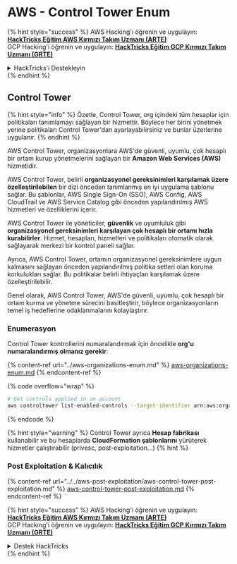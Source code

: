 # AWS - Control Tower Enum

{% hint style="success" %}
AWS Hacking'ı öğrenin ve uygulayın:<img src="/.gitbook/assets/image.png" alt="" data-size="line">[**HackTricks Eğitim AWS Kırmızı Takım Uzmanı (ARTE)**](https://training.hacktricks.xyz/courses/arte)<img src="/.gitbook/assets/image.png" alt="" data-size="line">\
GCP Hacking'i öğrenin ve uygulayın: <img src="/.gitbook/assets/image (2).png" alt="" data-size="line">[**HackTricks Eğitim GCP Kırmızı Takım Uzmanı (GRTE)**<img src="/.gitbook/assets/image (2).png" alt="" data-size="line">](https://training.hacktricks.xyz/courses/grte)

<details>

<summary>HackTricks'i Destekleyin</summary>

* [**Abonelik planlarını**](https://github.com/sponsors/carlospolop) kontrol edin!
* 💬 [**Discord grubuna**](https://discord.gg/hRep4RUj7f) veya [**telegram grubuna**](https://t.me/peass) katılın veya bizi **Twitter** 🐦 [**@hacktricks\_live**](https://twitter.com/hacktricks\_live)** takip edin.**
* **Hacking püf noktalarını paylaşarak PR'ler göndererek** [**HackTricks**](https://github.com/carlospolop/hacktricks) ve [**HackTricks Cloud**](https://github.com/carlospolop/hacktricks-cloud) github depolarına katkıda bulunun.

</details>
{% endhint %}

## Control Tower

{% hint style="info" %}
Özetle, Control Tower, org içindeki tüm hesaplar için politikaları tanımlamayı sağlayan bir hizmettir. Böylece her birini yönetmek yerine politikaları Control Tower'dan ayarlayabilirsiniz ve bunlar üzerlerine uygulanır.
{% endhint %}

AWS Control Tower, organizasyonlara AWS'de güvenli, uyumlu, çok hesaplı bir ortam kurup yönetmelerini sağlayan bir **Amazon Web Services (AWS)** hizmetidir.

AWS Control Tower, belirli **organizasyonel gereksinimleri karşılamak üzere özelleştirilebilen** bir dizi önceden tanımlanmış en iyi uygulama şablonu sağlar. Bu şablonlar, AWS Single Sign-On (SSO), AWS Config, AWS CloudTrail ve AWS Service Catalog gibi önceden yapılandırılmış AWS hizmetleri ve özelliklerini içerir.

AWS Control Tower ile yöneticiler, **güvenlik** ve uyumluluk gibi **organizasyonel gereksinimleri karşılayan çok hesaplı bir ortamı hızla kurabilirler**. Hizmet, hesapları, hizmetleri ve politikaları otomatik olarak sağlayarak merkezi bir kontrol paneli sağlar.

Ayrıca, AWS Control Tower, ortamın organizasyonel gereksinimlere uygun kalmasını sağlayan önceden yapılandırılmış politika setleri olan koruma korkulukları sağlar. Bu politikalar belirli ihtiyaçları karşılamak üzere özelleştirilebilir.

Genel olarak, AWS Control Tower, AWS'de güvenli, uyumlu, çok hesaplı bir ortam kurma ve yönetme sürecini basitleştirir, böylece organizasyonların temel iş hedeflerine odaklanmalarını kolaylaştırır.

### Enumerasyon

Control Tower kontrollerini numaralandırmak için öncelikle **org'u numaralandırmış olmanız gerekir**:

{% content-ref url="../aws-organizations-enum.md" %}
[aws-organizations-enum.md](../aws-organizations-enum.md)
{% endcontent-ref %}

{% code overflow="wrap" %}
```bash
# Get controls applied in an account
aws controltower list-enabled-controls --target-identifier arn:aws:organizations::<acc_id>:ou/<ou-id>
```
{% endcode %}

{% hint style="warning" %}
Control Tower ayrıca **Hesap fabrikası** kullanabilir ve bu hesaplarda **CloudFormation şablonlarını** yürüterek hizmetler çalıştırabilir (privesc, post-exploitation...)
{% hint %}

### Post Exploitation & Kalıcılık

{% content-ref url="../../aws-post-exploitation/aws-control-tower-post-exploitation.md" %}
[aws-control-tower-post-exploitation.md](../../aws-post-exploitation/aws-control-tower-post-exploitation.md)
{% endcontent-ref %}

{% hint style="success" %}
AWS Hacking'i öğrenin ve uygulayın:<img src="/.gitbook/assets/image.png" alt="" data-size="line">[**HackTricks Eğitim AWS Kırmızı Takım Uzmanı (ARTE)**](https://training.hacktricks.xyz/courses/arte)<img src="/.gitbook/assets/image.png" alt="" data-size="line">\
GCP Hacking'i öğrenin ve uygulayın: <img src="/.gitbook/assets/image (2).png" alt="" data-size="line">[**HackTricks Eğitim GCP Kırmızı Takım Uzmanı (GRTE)**<img src="/.gitbook/assets/image (2).png" alt="" data-size="line">](https://training.hacktricks.xyz/courses/grte)

<details>

<summary>Destek HackTricks</summary>

* [**Abonelik planlarını**](https://github.com/sponsors/carlospolop) kontrol edin!
* 💬 [**Discord grubuna**](https://discord.gg/hRep4RUj7f) katılın veya [**telegram grubuna**](https://t.me/peass) katılın veya bizi **Twitter** 🐦 [**@hacktricks\_live**](https://twitter.com/hacktricks\_live)** takip edin.**
* Hacking püf noktalarını paylaşarak PR'lar göndererek **HackTricks** ve **HackTricks Cloud** github depolarına katkıda bulunun.

</details>
{% endhint %}
